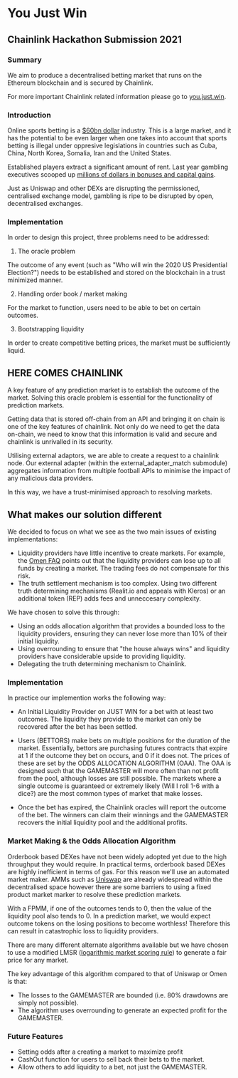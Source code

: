 # You Just Win
## Chainlink Hackathon Submission 2021


### Summary

We aim to produce a decentralised betting market that runs on the Ethereum blockchain and is secured by Chainlink.

For more important Chainlink related information please go to [you.just.win](you.just.win).

### Introduction

Online sports betting is a [$60bn dollar](https://www.statista.com/statistics/270728/market-volume-of-online-gaming-worldwide/) industry. This is a large market, and it has the potential to be even larger when one takes into account that sports betting is illegal under oppresive legislations in countries such as Cuba, China, North Korea, Somalia, Iran and the United States. 

Established players extract a significant amount of rent. Last year gambling executives scooped up [millions of dollars in bonuses and capital gains](https://www.thisismoney.co.uk/money/markets/article-9441845/UK-gambling-bosses-personal-wealth-increase-4-9bn.html). 

Just as Uniswap and other DEXs are disrupting the permissioned, centralised exchange model, gambling is ripe to be disrupted by open, decentralised exchanges. 


### Implementation

In order to design this project, three problems need to be addressed:

1. The oracle problem

The outcome of any event (such as "Who will win the 2020 US Presidential Election?") needs to be established and stored on the blockchain in a trust minimized manner.

2. Handling order book / market making

For the market to function, users need to be able to bet on certain outcomes.

3. Bootstrapping liquidity

In order to create competitive betting prices, the market must be sufficiently liquid.

## HERE COMES CHAINLINK

A key feature of any prediction market is to establish the outcome of the market. Solving this oracle problem is essential for the functionality of prediction markets.

Getting data that is stored off-chain from an API and bringing it on chain is one of the key features of chainlink. Not only do we need to get the data on-chain, we need to know that this information is valid and secure and chainlink is unrivalled in its security.

Utilising external adaptors, we are able to create a request to a chainlink node. Our external adapter (within the external_adapter_match submodule) aggregates information from multiple football APIs to minimise the impact of any malicious data providers.

In this way, we have a trust-minimised approach to resolving markets.

## What makes our solution different

We decided to focus on what we see as the two main issues of existing implementations: 

- Liquidity providers have little incentive to create markets. For example, the [Omen FAQ](https://omen.eth.link/faq.pdf) points out that the liquidity providers can lose up to all funds by creating a market. The trading fees do not compensate for this risk.  
- The truth settlement mechanism is too complex. Using two different truth determining mechanisms (Realit.io and appeals with Kleros) or an additional token (REP) adds fees and unneccesary complexity.

We have chosen to solve this through: 

- Using an odds allocation algorithm that provides a bounded loss to the liquidity providers, ensuring they can never lose more than 10% of their initial liquidity. 
- Using overrounding to ensure that "the house always wins" and liquidity providers have considerable upside to providing liquidity. 
- Delegating the truth determining mechanism to Chainlink. 

### Implementation

In practice our implemention works the following way:

- An Initial Liquidity Provider on JUST WIN for a bet with at least two outcomes. The liquidity they provide to the market can only be recovered after the bet has been settled.

- Users (BETTORS) make bets on multiple positions for the duration of the market. Essentially, bettors are purchasing futures contracts that expire at 1 if the outcome they bet on occurs, and 0 if it does not. The prices of these are set by the ODDS ALLOCATION ALGORITHM (OAA). The OAA is designed such that the GAMEMASTER will more often than not profit from the pool, although losses are still possible. The markets where a single outcome is guaranteed or extremely likely (Will I roll 1-6 with a dice?) are the most common types of market that make losses.

- Once the bet has expired, the Chainlink oracles  will report the outcome of the bet. The winners can claim their winnings and the GAMEMASTER recovers the initial liquidity pool and the additional profits. 


### Market Making & the Odds Allocation Algorithm

Orderbook based DEXes have not been widely adopted yet due to the high throughput they would require. In practical terms, orderbook based DEXes are highly inefficient in terms of gas. For this reason we'll use an automated market maker. AMMs such as [Uniswap](https://app.uniswap.org/#/swap) are already widespread within the decentralised space however there are some barriers to using a fixed product market marker to resolve these prediction markets.

With a FPMM, if one of the outcomes tends to 0, then the value of the liquidity pool also tends to 0. In a prediction market, we would expect outcome tokens on the losing positions to become worthless! Therefore this can result in catastrophic loss to liquidity providers.

There are many different alternate algorithms available but we have chosen to use a modified LMSR ([logarithmic market scoring rule](https://www.cs.cmu.edu/~./sandholm/liquidity-sensitive%20automated%20market%20maker.teac.pdf)) to generate a fair price for any market.

The key advantage of this algorithm compared to that of Uniswap or Omen is that: 
- The losses to the GAMEMASTER are bounded (i.e. 80% drawdowns are simply not possible). 
- The algorithm uses overrounding to generate an expected profit for the GAMEMASTER. 

### Future Features

- Setting odds after a creating a market to maximize profit
- CashOut function for users to sell back their bets to the market.
- Allow others to add liquidity to a bet, not just the GAMEMASTER. 
